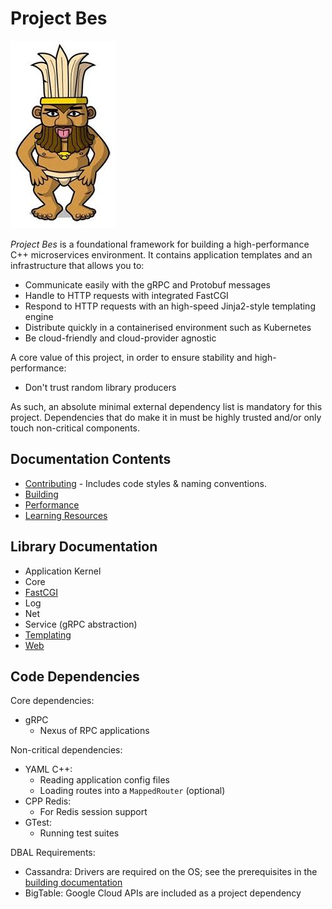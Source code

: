 Project Bes
===========
![Egyptian God Bes](docs/img/bes.jpeg "Egyptian God Bes")

_Project Bes_ is a foundational framework for building a high-performance C++ microservices environment. It contains
application templates and an infrastructure that allows you to:
* Communicate easily with the gRPC and Protobuf messages
* Handle to HTTP requests with integrated FastCGI
* Respond to HTTP requests with an high-speed Jinja2-style templating engine
* Distribute quickly in a containerised environment such as Kubernetes
* Be cloud-friendly and cloud-provider agnostic

A core value of this project, in order to ensure stability and high-performance:
* Don't trust random library producers

As such, an absolute minimal external dependency list is mandatory for this project. Dependencies that do make it in
must be highly trusted and/or only touch non-critical components. 

Documentation Contents
----------------------
* [Contributing](docs/Contributing.md) - Includes code styles & naming conventions.
* [Building](docs/Building.md)
* [Performance](docs/Performance.md)
* [Learning Resources](docs/Learning_Resources.md)

Library Documentation
---------------------
* Application Kernel
* Core
* [FastCGI](docs/library/FastCGI.md)
* Log
* Net
* Service (gRPC abstraction)
* [Templating](docs/library/Templating.md)
* [Web](docs/library/Web.md)

Code Dependencies
-----------------
Core dependencies:
* gRPC
  * Nexus of RPC applications

Non-critical dependencies:
* YAML C++:
  * Reading application config files
  * Loading routes into a `MappedRouter` (optional)
* CPP Redis:
  * For Redis session support
* GTest:
  * Running test suites

DBAL Requirements:
* Cassandra: Drivers are required on the OS; see the prerequisites in the [building documentation](docs/Building.md)
* BigTable: Google Cloud APIs are included as a project dependency
